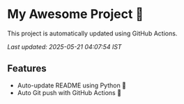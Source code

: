 # My Awesome Project 🚀

This project is automatically updated using GitHub Actions.

_Last updated: 2025-05-21 04:07:54 IST_

## Features
- Auto-update README using Python 🐍
- Auto Git push with GitHub Actions 🤖

